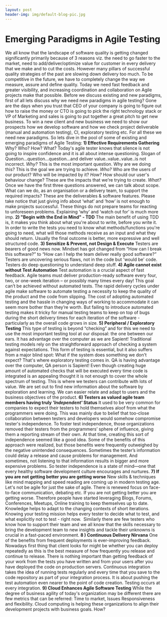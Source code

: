 ```yaml
---
layout: post
header-img: img/default-blog-pic.jpg
---
```


# Emerging Paradigms in Agile Testing

We all know that the landscape of software quality is getting changed significantly primarily because of 3 reasons viz. the need to go faster to the market, need to add/deliver/optimize value for customer in every delivery that we make and to cut the costs. However many pillars of successful quality strategies of the past are slowing down delivery too much. To be competitive in the future, we have to completely change the way we measure, assure and define quality. Today we need fast feedback and greater visibility, and increasing coordination and collaboration on Agile projects make that possible. Before we discuss existing and new paradigms, first of all lets discuss why we need new paradigms in agile testing?  Gone are the days when you trust that CEO of your company is going to figure out how to raise the money or CTO is going to pick the right technology stack or VP of Marketing and sales is going to put together a great pitch to get new business. To win a new client and new business we need to show our prospects how we develop software and how we check project deliverable (manual and automation testing), CI, exploratory testing etc. For all these we need new paradigms. So lets dive in the pool of some of existing and emerging paradigms of Agile Testing: **1) Effective Requirements Gathering** Why? Who? How? What? Today's agile tester knows that silence is not going to inspire confidence and it is all about intense questioning. Slogan of Question…question…question…and deliver value..value..value..is not incorrect. _Why?_ This is the most important question. Why are we doing this? This is the goal we are trying to achieve. _Who?_ Who are the users of our product? Who will be impacted by it? _How?_ How should our user's behaviour change? These are the impacts that we're trying to create. _What?_ Once we have the first three questions answered, we can talk about scope. What can we do, as an organisation or a delivery team, to support the required impacts? These are the deliverables & software features. Please take notice that just giving info about ‘what’ and ‘how’ is not enough to make projects successful. These things do not prepare teams for reacting to unforeseen problems. Explaining ‘why’ and ‘watch out for’ is much more imp. **2) "Begin with the End in Mind" - TDD** The main benefit of using TDD is, it makes you think about what you're about to write, before you write it. In order to write the tests you need to know what methods/functions you're going to need, what will those methods receive as an input and what they should return. Usually the final outcome is better, more expressive and well structured code. **3) Sensitize & Prevent, not Design & Execute** Testers are bearers of good news now. Mindset has got changed from “How can I break this software?” to “How can I help the team deliver really good software?”  Testers are uncovering serious flaws, not in the code but 'would be' code. Testers do deep questioning to understand deep stuff. **4) Agile cannot exist without Test Automation** Test automation is a crucial aspect of fast feedback. Agile teams must deliver production-ready software every four, two, or one-week iteration – or possibly many times every day! This goal can’t be achieved without automated tests. The rapid delivery cycles under agile make software to automate testing a necessity to keep the quality of the product and the code from slipping. The cost of adopting automated testing and the hassle in changing ways of working to accommodate it can seem more bother than they’re worth. But failing to introduce automated testing makes it tricky for manual testing teams to keep on top of bugs during the short delivery times for each iteration of the software - particularly as the overall code grows in size. **5) Peripheral / Exploratory Testing** This type of testing is beyond “checking” and for this we need to use the most important testing tool at our disposal: the one between our ears. It has advantage over the computer as we are Sapient! Traditional testing models rely on the straightforward approach of checking a system against expectations. This form of testing is essential, but it also suffers from a major blind spot: What if the system does something we don't expect? That's where exploratory testing comes in. QA is having advantage over the computer, QA person is Sapient! Even though creating huge amount of automated checks that will be executed every time code is integrated is an appealing thought it is not enough to cover the whole spectrum of testing. This is where we testers can contribute with lots of value. We are set out to find new information about the software by exploration and learning. We can easier relate and adapt to users and the business objectives of the product. **6) Testers as valued agile team members having truly _'Independent'_ Status** It used to be very common for companies to expect their testers to hold themselves aloof from what the programmers were doing. This was mainly due to belief that too-close collaboration between testers and developers would somehow compromise tester's independence. To foster test independence, those organizations removed their testers from the programmers’ sphere of influence, giving them a reporting stream of their own. At that time, creating this sort of independence seemed like a good idea. Some of the benefits of this approach were realized, but those benefits were frequently outweighed by the negative unintended consequences. Sometimes the tester’s information could delay a release and cause problems for management. And sometimes, not listening to that information results in bigger and more expensive problems. So tester independence is a state of mind—one that every healthy software development culture encourages and nurtures. **7) If you are not getting better you are getting worse** New skills & techniques like mind mapping and speed reading are coming up in modern testing age. Let's not be agile for just the sake of agile. There is renewed focus on face-to-face communication, debating etc. If you are not getting better you are getting worse. Therefore people have started leveraging Blogs, Forums, Conferences, Meetups, Online training to keep themselves up to date. Knowledge helps to adapt to the changing contexts of short iterations. Knowing your testing mission helps every tester to decide what to test, and what explicitly not to test - right now.  Similarly there are few testers who know how to support their team and we all know that the skills necessary to bring the development team to new insights and tackle their unknowns is crucial in a fast-paced environment. **8 ) Continuous Delivery Nirvana** One of the benefits from frequent deployments is ever-improving feedback. Nowadays first thing that client looks for might be whether you can deploy repeatedly as this is the best measure of how frequently you release and continue to release. There is nothing important than getting feedback of your work from the tests you have written and from your users after you have deployed the code on production servers. Continuous integration takes the idea of running tests regularly and every time that you save to the code repository as part of your integration process. It is about pushing the test automation even nearer to the point of code creation. Testing occurs at every integration. **9) Cloud Enhances Agile Software Testing** While the degree of business agility of today's organization may be different there are few metrics that can be referred: Time to market, Issues Responsiveness and flexibility. Cloud computing is helping these organizations to align their development projects with business goals. How?